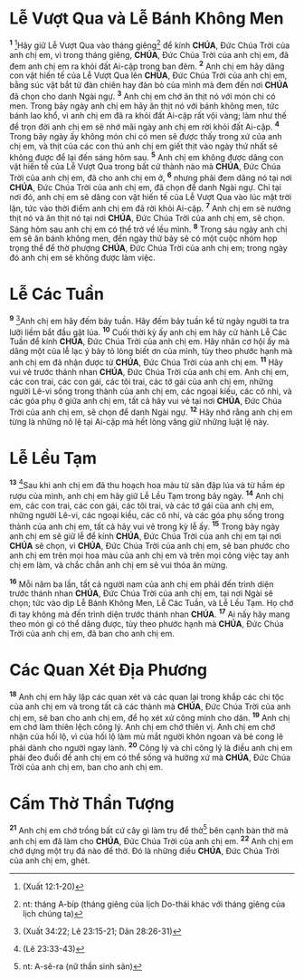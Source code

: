 # Lễ Vượt Qua và Lễ Bánh Không Men

<sup><b>1</b></sup> [^1@-6900f524-978e-4346-900d-813dc7eb3918]Hãy giữ Lễ Vượt Qua vào tháng giêng[^1-6900f524-978e-4346-900d-813dc7eb3918] để kính **CHÚA**, Đức Chúa Trời của anh chị em, vì trong tháng giêng, **CHÚA**, Đức Chúa Trời của anh chị em, đã đem anh chị em ra khỏi đất Ai-cập trong ban đêm. <sup><b>2</b></sup> Anh chị em hãy dâng con vật hiến tế của Lễ Vượt Qua lên **CHÚA**, Đức Chúa Trời của anh chị em, bằng súc vật bắt từ đàn chiên hay đàn bò của mình mà đem đến nơi **CHÚA** đã chọn cho danh Ngài ngự. <sup><b>3</b></sup> Anh chị em chớ ăn thịt nó với món chi có men. Trong bảy ngày anh chị em hãy ăn thịt nó với bánh không men, tức bánh lao khổ, vì anh chị em đã ra khỏi đất Ai-cập rất vội vàng; làm như thế để trọn đời anh chị em sẽ nhớ mãi ngày anh chị em rời khỏi đất Ai-cập. <sup><b>4</b></sup> Trong bảy ngày ấy không món chi có men sẽ được thấy trong xứ của anh chị em, và thịt của các con thú anh chị em giết thịt vào ngày thứ nhất sẽ không được để lại đến sáng hôm sau. <sup><b>5</b></sup> Anh chị em không được dâng con vật hiến tế của Lễ Vượt Qua trong bất cứ thành nào mà **CHÚA**, Đức Chúa Trời của anh chị em, đã cho anh chị em ở, <sup><b>6</b></sup> nhưng phải đem dâng nó tại nơi **CHÚA**, Đức Chúa Trời của anh chị em, đã chọn để danh Ngài ngự. Chỉ tại nơi đó, anh chị em sẽ dâng con vật hiến tế của Lễ Vượt Qua vào lúc mặt trời lặn, tức vào thời điểm anh chị em đã rời khỏi Ai-cập. <sup><b>7</b></sup> Anh chị em sẽ nướng thịt nó và ăn thịt nó tại nơi **CHÚA**, Đức Chúa Trời của anh chị em, sẽ chọn. Sáng hôm sau anh chị em có thể trở về lều mình. <sup><b>8</b></sup> Trong sáu ngày anh chị em sẽ ăn bánh không men, đến ngày thứ bảy sẽ có một cuộc nhóm họp trọng thể để thờ phượng **CHÚA**, Đức Chúa Trời của anh chị em; trong ngày đó anh chị em sẽ không được làm việc.

# Lễ Các Tuần

<sup><b>9</b></sup> [^2@-6900f524-978e-4346-900d-813dc7eb3918]Anh chị em hãy đếm bảy tuần. Hãy đếm bảy tuần kể từ ngày người ta tra lưỡi liềm bắt đầu gặt lúa. <sup><b>10</b></sup> Cuối thời kỳ ấy anh chị em hãy cử hành Lễ Các Tuần để kính **CHÚA**, Đức Chúa Trời của anh chị em. Hãy nhân cơ hội ấy mà dâng một của lễ lạc ý bày tỏ lòng biết ơn của mình, tùy theo phước hạnh mà anh chị em đã nhận được từ **CHÚA**, Đức Chúa Trời của anh chị em. <sup><b>11</b></sup> Hãy vui vẻ trước thánh nhan **CHÚA**, Đức Chúa Trời của anh chị em. Anh chị em, các con trai, các con gái, các tôi trai, các tớ gái của anh chị em, những người Lê-vi sống trong thành của anh chị em, các ngoại kiều, các cô nhi, và các góa phụ ở giữa anh chị em, tất cả hãy vui vẻ tại nơi **CHÚA**, Đức Chúa Trời của anh chị em, sẽ chọn để danh Ngài ngự. <sup><b>12</b></sup> Hãy nhớ rằng anh chị em từng là những nô lệ tại Ai-cập mà hết lòng vâng giữ những luật lệ này.

# Lễ Lều Tạm

<sup><b>13</b></sup> [^3@-6900f524-978e-4346-900d-813dc7eb3918]Sau khi anh chị em đã thu hoạch hoa màu từ sân đập lúa và từ hầm ép rượu của mình, anh chị em hãy giữ Lễ Lều Tạm trong bảy ngày. <sup><b>14</b></sup> Anh chị em, các con trai, các con gái, các tôi trai, và các tớ gái của anh chị em, những người Lê-vi, các ngoại kiều, các cô nhi, và các góa phụ sống trong thành của anh chị em, tất cả hãy vui vẻ trong kỳ lễ ấy. <sup><b>15</b></sup> Trong bảy ngày anh chị em sẽ giữ lễ để kính **CHÚA**, Đức Chúa Trời của anh chị em tại nơi **CHÚA** sẽ chọn, vì **CHÚA**, Đức Chúa Trời của anh chị em, sẽ ban phước cho anh chị em trên mọi hoa màu của anh chị em và trên mọi công việc tay anh chị em làm, và chắc chắn anh chị em sẽ vui thỏa ăn mừng.

<sup><b>16</b></sup> Mỗi năm ba lần, tất cả người nam của anh chị em phải đến trình diện trước thánh nhan **CHÚA**, Đức Chúa Trời của anh chị em, tại nơi Ngài sẽ chọn; tức vào dịp Lễ Bánh Không Men, Lễ Các Tuần, và Lễ Lều Tạm. Họ chớ đi tay không mà đến trình diện trước thánh nhan **CHÚA**. <sup><b>17</b></sup> Ai nấy hãy mang theo món gì có thể dâng được, tùy theo phước hạnh mà **CHÚA**, Đức Chúa Trời của anh chị em, đã ban cho anh chị em.

# Các Quan Xét Địa Phương

<sup><b>18</b></sup> Anh chị em hãy lập các quan xét và các quan lại trong khắp các chi tộc của anh chị em và trong tất cả các thành mà **CHÚA**, Đức Chúa Trời của anh chị em, sẽ ban cho anh chị em, để họ xét xử công minh cho dân. <sup><b>19</b></sup> Anh chị em chớ làm thiên lệch công lý. Anh chị em chớ thiên vị. Anh chị em chớ nhận của hối lộ, vì của hối lộ làm mù mắt người khôn ngoan và bẻ cong lẽ phải dành cho người ngay lành. <sup><b>20</b></sup> Công lý và chỉ công lý là điều anh chị em phải đeo đuổi để anh chị em có thể sống và hưởng xứ mà **CHÚA**, Đức Chúa Trời của anh chị em, ban cho anh chị em.

# Cấm Thờ Thần Tượng

<sup><b>21</b></sup> Anh chị em chớ trồng bất cứ cây gì làm trụ để thờ[^2-6900f524-978e-4346-900d-813dc7eb3918] bên cạnh bàn thờ mà anh chị em đã làm cho **CHÚA**, Đức Chúa Trời của anh chị em. <sup><b>22</b></sup> Anh chị em chớ dựng một trụ đá nào để thờ. Đó là những điều **CHÚA**, Đức Chúa Trời của anh chị em, ghét.

[^1-6900f524-978e-4346-900d-813dc7eb3918]: nt: tháng A-bíp (tháng giêng của lịch Do-thái khác với tháng giêng của lịch chúng ta)

[^2-6900f524-978e-4346-900d-813dc7eb3918]: nt: A-sê-ra (nữ thần sinh sản)

[^1@-6900f524-978e-4346-900d-813dc7eb3918]: (Xuất 12:1-20)

[^2@-6900f524-978e-4346-900d-813dc7eb3918]: (Xuất 34:22; Lê 23:15-21; Dân 28:26-31)

[^3@-6900f524-978e-4346-900d-813dc7eb3918]: (Lê 23:33-43)
